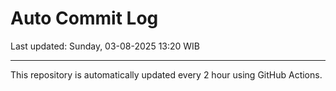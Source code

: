 # Auto Commit Log

Last updated: Sunday, 03-08-2025 13:20 WIB

---

This repository is automatically updated every 2 hour using GitHub Actions.
